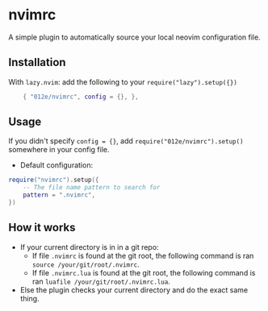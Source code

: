 # nvimrc

A simple plugin to automatically source your local neovim configuration file.

## Installation
    
With `lazy.nvim`: add the following to your `require("lazy").setup({})`
```lua
	{ "012e/nvimrc", config = {}, },
```

## Usage

If you didn't specify `config = {}`, add `require("012e/nvimrc").setup()` somewhere in your config file.

- Default configuration:
```lua
require("nvimrc").setup({
    -- The file name pattern to search for
    pattern = ".nvimrc",
})
```

## How it works

- If your current directory is in in a git repo:
  - If file `.nvimrc` is found at the git root, the following command is ran `source /your/git/root/.nvimrc`.
  - If file `.nvimrc.lua` is found at the git root, the following command is ran `luafile /your/git/root/.nvimrc.lua`.
- Else the plugin checks your current directory and do the exact same thing.
